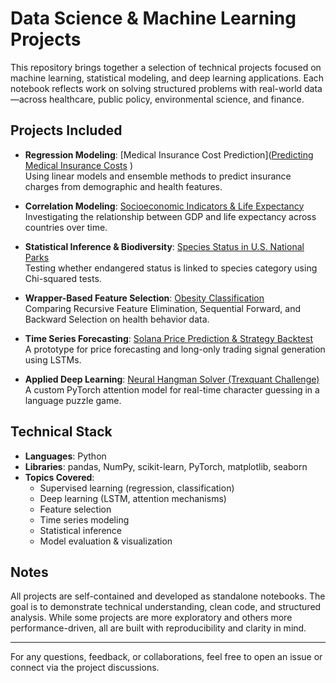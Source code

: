 # Data Science & Machine Learning Projects

This repository brings together a selection of technical projects focused on machine learning, statistical modeling, and deep learning applications. Each notebook reflects work on solving structured problems with real-world data—across healthcare, public policy, environmental science, and finance.

## Projects Included
- **Regression Modeling**: [Medical Insurance Cost Prediction]([Predicting Medical Insurance Costs](1_Predicting_Medical_Insurance_Costs_with_Regression_Modeling/Predicting_Medical_Insurance_Costs_with_Regression_Modeling.ipynb)
)  
  Using linear models and ensemble methods to predict insurance charges from demographic and health features.

- **Correlation Modeling**: [Socioeconomic Indicators & Life Expectancy](2_Exploratory_Data_Analysis_and_Correlation_Modeling_on_Socioeconomic_Indicators/Exploratory_Data_Analysis_and_Correlation_Modeling_on_Socioeconomic_Indicators.ipynb)  
  Investigating the relationship between GDP and life expectancy across countries over time.

- **Statistical Inference & Biodiversity**: [Species Status in U.S. National Parks](3_Exploratory_Data_Analysis_Statistical_Inference_&_Clustering_of_National_Park_Biodiversity/Exploratory_Data_Analysis_Statistical_Inference_&_Clustering_of_National_Park_Biodiversity.ipynb)  
  Testing whether endangered status is linked to species category using Chi-squared tests.

- **Wrapper-Based Feature Selection**: [Obesity Classification](4_Feature_Selection_for_Obesity_Prediction_Comparing_Wrapper_Methods/Feature_Selection_for_Obesity_Prediction_Comparing_Wrapper_Methods.ipynb)  
  Comparing Recursive Feature Elimination, Sequential Forward, and Backward Selection on health behavior data.

- **Time Series Forecasting**: [Solana Price Prediction & Strategy Backtest](5_Time_Series_Forecasting_and_Trading_Signal_Generation_with_Bidirectional_LSTM_on_Solana/Time_Series_Forecasting_and_Trading_Signal_Generation_with_Bidirectional_LSTM_on_Solana.ipynb)  
  A prototype for price forecasting and long-only trading signal generation using LSTMs.

- **Applied Deep Learning**: [Neural Hangman Solver (Trexquant Challenge)](6_Neural_Hangman_Solver_with_Attention_Trexquant_Challenge/Neural_Hangman_Solver_with_Attention_Trexquant_Challenge.ipynb)  
  A custom PyTorch attention model for real-time character guessing in a language puzzle game.

## Technical Stack
- **Languages**: Python
- **Libraries**: pandas, NumPy, scikit-learn, PyTorch, matplotlib, seaborn
- **Topics Covered**:
  - Supervised learning (regression, classification)
  - Deep learning (LSTM, attention mechanisms)
  - Feature selection
  - Time series modeling
  - Statistical inference
  - Model evaluation & visualization

## Notes
All projects are self-contained and developed as standalone notebooks. The goal is to demonstrate technical understanding, clean code, and structured analysis. While some projects are more exploratory and others more performance-driven, all are built with reproducibility and clarity in mind.

---

For any questions, feedback, or collaborations, feel free to open an issue or connect via the project discussions.
